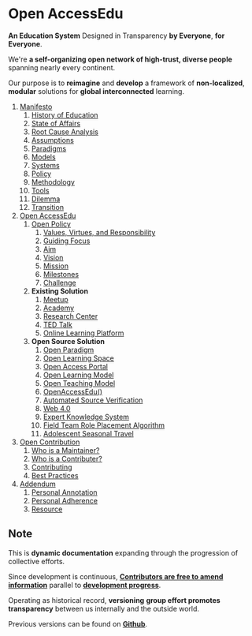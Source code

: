 # Open AccessEdu

**An Education System** Designed in Transparency **by Everyone**, **for Everyone**.

We're **a self-organizing open network of high-trust, diverse people** spanning nearly every continent.

Our purpose is to **reimagine** and **develop** a framework of **non-localized**, **modular** solutions for **global interconnected** learning.

1. [Manifesto](documentation/manifesto/manifesto.md)
   1. [History of Education](documentation/manifesto/history.md)
   2. [State of Affairs](documentation/manifesto/affairs.md)
   3. [Root Cause Analysis](documentation/manifesto/analysis.md)
   4. [Assumptions](documentation/manifesto/assumption.md)
   5. [Paradigms](documentation/manifesto/paradigms.md)
   6. [Models](documentation/manifesto/model.md)
   7. [Systems](documentation/manifesto/systems.md)
   8. [Policy](documentation/manifesto/policy.md)
   9. [Methodology](documentation/manifesto/methodology.md)
   10. [Tools](documentation/manifesto/tools.md)
   11. [Dilemma](documentation/manifesto/dilemma.md)
   12. [Transition](documentation/manifesto/transition.md)
2. [Open AccessEdu](root.md)
   1. [Open Policy](documentation/policy/openpolicy.md)
      1. [Values, Virtues, and Responsibility](documentation/policy/values.md)
      2. [Guiding Focus](documentation/policy/focus.md)
      3. [Aim](documentation/policy/aim.md)
      4. [Vision](documentation/policy/vision.md)
      5. [Mission](documentation/policy/mission.md)
      6. [Milestones](documentation/policy/milestone.md)
      7. [Challenge](documentation/policy/challenge.md)
   2. **Existing Solution**
      1. [Meetup](documentation/solutions/meetup.md)
      2. [Academy]()
      3. [Research Center](documentation/solutions/research.md)
      4. [TED Talk]()
      5. [Online Learning Platform]()
   3. **Open Source Solution**
      1. [Open Paradigm](documentation/solutions/paradigm.md)
      2. [Open Learning Space](documentation/solutions/space.md)
      3. [Open Access Portal](documentation/solutions/portal.md)
      4. [Open Learning Model](documentation/solutions/learning.md)
      5. [Open Teaching Model](documentation/solutions/teaching.md)
      6. [OpenAccessEdu\(\)](documentation/solutions/platform.md)
      7. [Automated Source Verification](documentation/solutions/verification.md)
      8. [Web 4.0](documentation/solutions/web4.md)
      9. [Expert Knowledge System](documentation/solutions/knowledge.md)
      10. [Field Team Role Placement Algorithm](documentation/solutions/algorithm.md)
      11. [Adolescent Seasonal Travel](documentation/solutions/travel.md)
3. [Open Contribution](documentation/contribution/contribution.md)
   1. [Who is a Maintainer?](documentation/contribution/maintainer.md)
   2. [Who is a Contributer?](documentation/contribution/contributor.md)
   3. [Contributing](documentation/contribution/contributing.md)
   4. [Best Practices](documentation/contribution/practices.md)
4. [Addendum](documentation/addendum/addendum.md)
   1. [Personal Annotation](documentation/addendum/annotation.md)
   2. [Personal Adherence](documentation/addendum/adherence.md)
   3. [Resource](documentation/addendum/resource.md)

## Note

This is **dynamic documentation** expanding through the progression of collective efforts.

Since development is continuous, [**Contributors are free to amend information**](root.md) parallel to [**development progress**](root.md).

Operating as historical record, **versioning** **group effort promotes transparency** between us internally and the outside world.

Previous versions can be found on [**Github**](https://github.com/briancrink/accessedu/releases).

